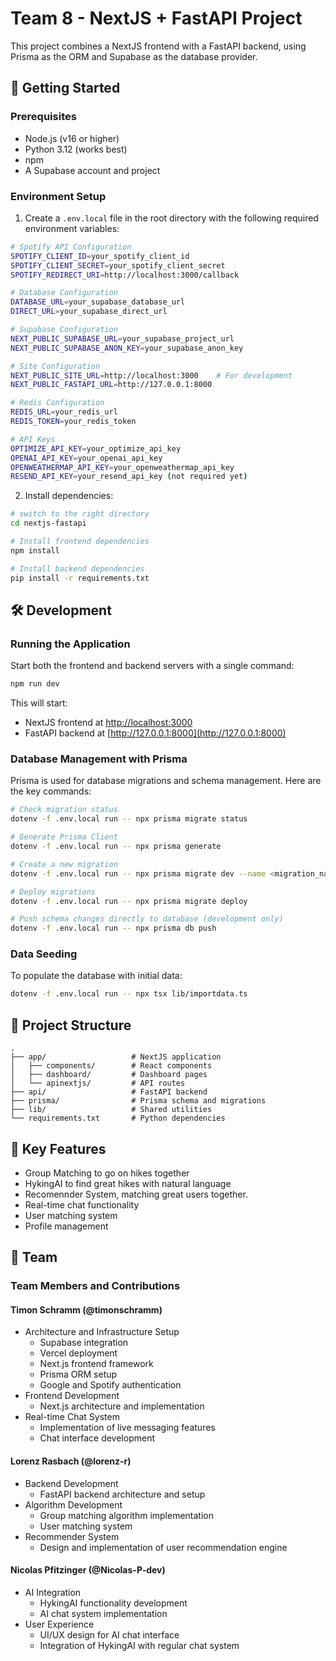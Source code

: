 # Team 8 - NextJS + FastAPI Project

This project combines a NextJS frontend with a FastAPI backend, using Prisma as the ORM and Supabase as the database provider.

## 🚀 Getting Started


### Prerequisites

- Node.js (v16 or higher)
- Python 3.12 (works best)
- npm 
- A Supabase account and project

### Environment Setup

1. Create a `.env.local` file in the root directory with the following required environment variables:

```bash
# Spotify API Configuration
SPOTIFY_CLIENT_ID=your_spotify_client_id
SPOTIFY_CLIENT_SECRET=your_spotify_client_secret
SPOTIFY_REDIRECT_URI=http://localhost:3000/callback

# Database Configuration
DATABASE_URL=your_supabase_database_url
DIRECT_URL=your_supabase_direct_url

# Supabase Configuration
NEXT_PUBLIC_SUPABASE_URL=your_supabase_project_url
NEXT_PUBLIC_SUPABASE_ANON_KEY=your_supabase_anon_key

# Site Configuration
NEXT_PUBLIC_SITE_URL=http://localhost:3000    # For development
NEXT_PUBLIC_FASTAPI_URL=http://127.0.0.1:8000

# Redis Configuration
REDIS_URL=your_redis_url
REDIS_TOKEN=your_redis_token

# API Keys
OPTIMIZE_API_KEY=your_optimize_api_key
OPENAI_API_KEY=your_openai_api_key
OPENWEATHERMAP_API_KEY=your_openweathermap_api_key
RESEND_API_KEY=your_resend_api_key (not required yet)
```

2. Install dependencies:
```bash
# switch to the right directory
cd nextjs-fastapi

# Install frontend dependencies
npm install

# Install backend dependencies
pip install -r requirements.txt
```

## 🛠️ Development

### Running the Application

Start both the frontend and backend servers with a single command:

```bash
npm run dev
```

This will start:
- NextJS frontend at [http://localhost:3000](http://localhost:3000)
- FastAPI backend at [http://127.0.0.1:8000](http://127.0.0.1:8000)

### Database Management with Prisma

Prisma is used for database migrations and schema management. Here are the key commands:

```bash
# Check migration status
dotenv -f .env.local run -- npx prisma migrate status

# Generate Prisma Client
dotenv -f .env.local run -- npx prisma generate

# Create a new migration
dotenv -f .env.local run -- npx prisma migrate dev --name <migration_name>

# Deploy migrations
dotenv -f .env.local run -- npx prisma migrate deploy

# Push schema changes directly to database (development only)
dotenv -f .env.local run -- npx prisma db push
```

### Data Seeding

To populate the database with initial data:

```bash
dotenv -f .env.local run -- npx tsx lib/importdata.ts
```

## 📁 Project Structure

```
.
├── app/                   # NextJS application
│   ├── components/        # React components
│   ├── dashboard/         # Dashboard pages
│   └── apinextjs/         # API routes
├── api/                   # FastAPI backend
├── prisma/                # Prisma schema and migrations
├── lib/                   # Shared utilities
└── requirements.txt       # Python dependencies
```

## 🔑 Key Features
- Group Matching to go on hikes together
- HykingAI to find great hikes with natural language
- Recomennder System, matching great users together.
- Real-time chat functionality
- User matching system
- Profile management


## 👥 Team

### Team Members and Contributions

#### Timon Schramm (@timonschramm)
- Architecture and Infrastructure Setup
  - Supabase integration
  - Vercel deployment
  - Next.js frontend framework
  - Prisma ORM setup
  - Google and Spotify authentication
- Frontend Development
  - Next.js architecture and implementation
- Real-time Chat System
  - Implementation of live messaging features
  - Chat interface development

#### Lorenz Rasbach (@lorenz-r)
- Backend Development
  - FastAPI backend architecture and setup
- Algorithm Development
  - Group matching algorithm implementation
  - User matching system
- Recommender System
  - Design and implementation of user recommendation engine

#### Nicolas Pfitzinger (@Nicolas-P-dev)
- AI Integration
  - HykingAI functionality development
  - AI chat system implementation
- User Experience
  - UI/UX design for AI chat interface
  - Integration of HykingAI with regular chat system


